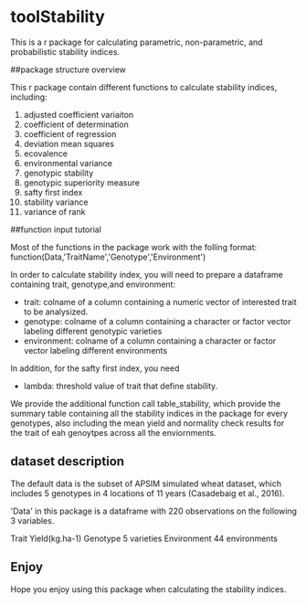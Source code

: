 # toolStability
This is a r package for calculating parametric, non-parametric, and probabilistic stability indices.

##package structure overview

This r package contain different functions to calculate stability indices, including:

 1.  adjusted coefficient variaiton
 2.  coefficient of determination
 3.  coefficient of regression
 4.  deviation mean squares
 5.  ecovalence
 6.  environmental variance
 7.  genotypic stability
 8.  genotypic superiority measure
 9. safty first index
 10. stability variance
 11. variance of rank


##function input tutorial

Most of the functions in the package work with the folling format: 
function(Data,'TraitName','Genotype','Environment')

In order to calculate stability index, you will need to prepare a dataframe containing trait, genotype,and environment:
  * trait:       colname of a column containing a numeric vector of interested trait to be analysized.
  * genotype:    colname of a column containing a character or factor vector labeling different genotypic varieties
  * environment: colname of a column containing a character or factor vector labeling different environments
  
In addition, for the safty first index, you need  
  * lambda:      threshold value of trait that define stability. 


We provide the additional function call table_stability, which provide the summary table containing all the stability indices
in the package for every genotypes, also including the mean yield and normality check results for the trait of eah genoytpes 
across all the enviornments.  

## dataset description
The default data is the subset of APSIM simulated wheat dataset, which includes 5 genotypes in 4 locations of 11 years 
(Casadebaig et al., 2016).

'Data' in this package is a dataframe with 220 observations on the following 3 variables.

Trait        Yield(kg.ha-1) 
Genotype     5 varieties
Environment  44 environments

## Enjoy
Hope you enjoy using this package when calculating the stability indices.
